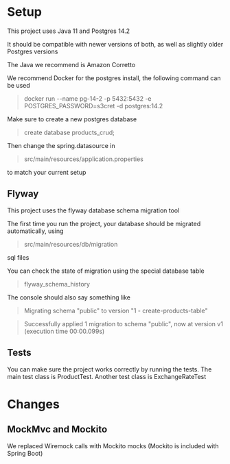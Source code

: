# Setup

This project uses Java 11 and Postgres 14.2

It should be compatible with newer versions of both, as well as slightly older Postgres versions

The Java we recommend is Amazon Corretto

We recommend Docker for the postgres install, the following command can be used

> docker run --name pg-14-2 -p 5432:5432 -e POSTGRES_PASSWORD=s3cret -d postgres:14.2

Make sure to create a new postgres database

> create database products_crud;

Then change the spring.datasource in 

> src/main/resources/application.properties 

to match your current setup

## Flyway

This project uses the flyway database schema migration tool

The first time you run the project, your database should be migrated automatically, using

> src/main/resources/db/migration

sql files

You can check the state of migration using the special database table

> flyway_schema_history

The console should also say something like

> Migrating schema "public" to version "1 - create-products-table"

> Successfully applied 1 migration to schema "public", now at version v1 (execution time 00:00.099s)

## Tests

You can make sure the project works correctly by running the tests. The main test class is ProductTest. Another test class is ExchangeRateTest

# Changes

## MockMvc and Mockito

We replaced Wiremock calls with Mockito mocks (Mockito is included with Spring Boot)
